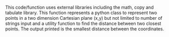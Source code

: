 This code/function uses external libraries including the math, copy and tabulate library. This function represents a python class to represent two points in a two dimension Cartesian plane (x,y) but not limited to number of strings input and a utility function to find the distance between two closest points.
The output printed is the smallest distance between the coordinates.
